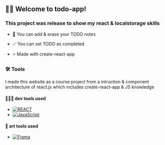 ## 👋🏻 Welcome to todo-app!

### This project was release to show my react & localstorage skills
 
 - 📝 You can add & erase your TODO notes  

 - ✅ You can set TODO as completed

 - ⭐ Made with create-react-app

### 🛠️ Tools

I made this website as a course project from a intruction & component architecture of react.js which includes create-react-app & JS knowledge  


#### 🧑🏻‍💻 dev tools used

- [![REACT](https://img.shields.io/badge/react.js-61DBFB?style=for-the-badge&logo=react&logoColor=61DBFB&labelColor=1c1c1c)]()
- [![JavaScript](https://img.shields.io/badge/JavaScript-F0DB4F?style=for-the-badge&logo=javascript&logoColor=F7DF1E&labelColor=323330)]()

#### 🎨 art tools used

- [![Figma](https://img.shields.io/badge/figma-CB3234?style=for-the-badge&logo=figma&logoColor=CB3234&labelColor=101010)]() 

